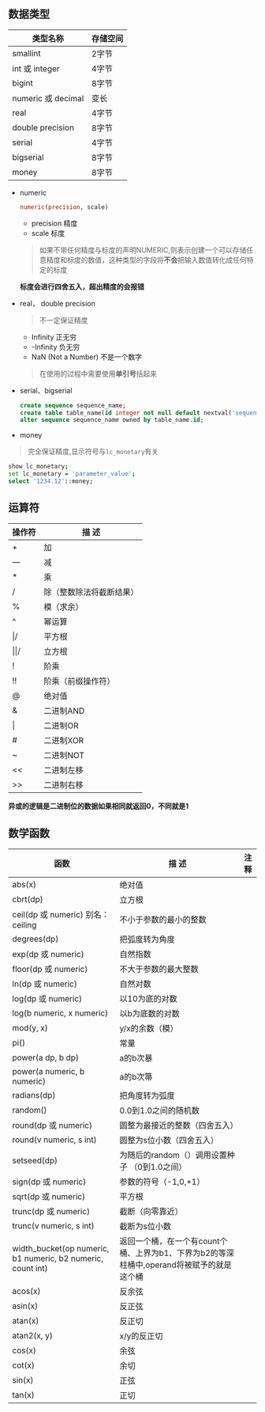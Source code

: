 ## 数据类型

| 类型名称           | 存储空间 |
| ------------------ | -------- |
| smallint           | 2字节    |
| int 或 integer     | 4字节    |
| bigint             | 8字节    |
| numeric 或 decimal | 变长     |
| real               | 4字节    |
| double precision   | 8字节    |
| serial             | 4字节    |
| bigserial          | 8字节    |
| money              | 8字节    |

- numeric
  ```sql
  numeric(precision, scale)
  ```
  - precision 精度 
  - scale 标度

  > 如果不带任何精度与标度的声明NUMERIC,则表示创建一个可以存储任意精度和标度的数值，这种类型的字段将**不会**把输入数值转化成任何特定的标度

  **标度会进行四舍五入，超出精度的会报错**

- real， double precision
  > 不一定保证精度
  
  - Infinity 正无穷
  - \-Infinity 负无穷
  - NaN (Not a Number) 不是一个数字

  > 在使用的过程中需要使用**单引号**括起来

- serial、bigserial
  ```sql
  create sequence sequence_name;
  create table table_name(id integer not null default nextval('sequence_name'));
  alter sequence sequence_name owned by table_name.id;
  ```
 
 - money
  > 完全保证精度,显示符号与`lc_monetary`有关
  ```bash
  show lc_monetary;
  set lc_monetary = 'parameter_value';
  select '1234.12'::money;
  ```
  
## 运算符
| 操作符 | 描 述                    |
| ------ | ------------------------ |
| +      | 加                       |
| —      | 减                       |
| *      | 乘                       |
| /      | 除（整数除法将截断结果） |
| %      | 模（求余）               |
| ^      | 幂运算                   |
| \|/    | 平方根                   |
| \|\|/  | 立方根                   |
| !      | 阶乘                     |
| !!     | 阶乘（前缀操作符）       |
| @      | 绝对值                   |
| &      | 二进制AND                |
| \|     | 二进制OR                 |
| #      | 二进制XOR                |
| ~      | 二进制NOT                |
| <<     | 二进制左移               |
| >>     | 二进制右移               |

**异或的逻辑是二进制位的数据如果相同就返回0，不同就是1**
 
 ## **数学函数**
 | 函数                                                         | 描 述                                                        | 注释 |
| ------------------------------------------------------------ | ------------------------------------------------------------ | ---- |
| abs(x)                                                       | 绝对值                                                       |      |
| cbrt(dp)                                                     | 立方根                                                       |      |
| ceil(dp 或 numeric) 别名：ceiling                            | 不小于参数的最小的整数                                       |      |
| degrees(dp)                                                  | 把弧度转为角度                                               |      |
| exp(dp 或 numeric)                                           | 自然指数                                                     |      |
| floor(dp 或 numeric)                                         | 不大于参数的最大整数                                         |      |
| ln(dp 或 numeric)                                            | 自然对数                                                     |      |
| log(dp 或 numeric)                                           | 以10为底的对数                                               |      |
| log(b numeric, x numeric)                                    | 以b为底数的对数                                              |      |
| mod(y, x)                                                    | y/x的余数（模）                                              |      |
| pi()                                                         | 常量                                                         |      |
| power(a dp, b dp)                                            | a的b次暴                                                     |      |
| power(a numeric, b numeric)                                  | a的b次箒                                                     |      |
| radians(dp)                                                  | 把角度转为弧度                                               |      |
| random()                                                     | 0.0到1.0之间的随机数                                         |      |
| round(dp 或 numeric)                                         | 圆整为最接近的整数（四舍五入）                               |      |
| round(v numeric, s int)                                      | 圆整为s位小数（四舍五入）                                    |      |
| setseed(dp)                                                  | 为随后的random（）调用设置种子 （0到1.0之间）                |      |
| sign(dp 或 numeric)                                          | 参数的符号（-1,0,+1）                                        |      |
| sqrt(dp 或 numeric)                                          | 平方根                                                       |      |
| trunc(dp 或 numeric)                                         | 截断（向零靠近）                                             |      |
| trunc(v numeric, s int)                                      | 截断为s位小数                                                |      |
| width_bucket(op numeric, b1 numeric, b2  numeric, count int) | 返回一个桶，在一个有count个桶、上界为b1、下界为b2的等深柱桶中,operand将被赋予的就是这个桶 |      |
| acos(x)                                                      | 反余弦                                                       |      |
| asin(x)                                                      | 反正弦                                                       |      |
| atan(x)                                                      | 反正切                                                       |      |
| atan2(x, y)                                                  | x/y的反正切                                                  |      |
| cos(x)                                                       | 余弦                                                         |      |
| cot(x)                                                       | 余切                                                         |      |
| sin(x)                                                       | 正弦                                                         |      |
| tan(x)                                                       | 正切                                                         |      |
